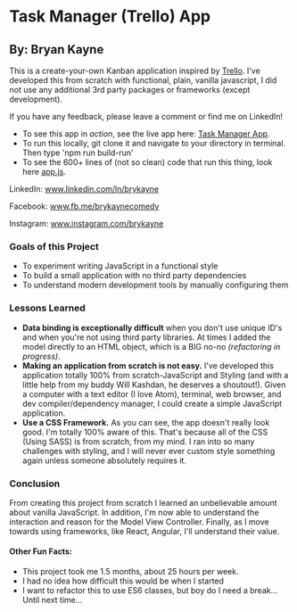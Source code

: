 # Task Manager (Trello) App #
## By: Bryan Kayne

This is a create-your-own Kanban application inspired by [Trello](www.trello.com "Trello"). I've developed this from scratch with functional, plain, vanilla javascript, I did not use any additional 3rd party packages or frameworks (except development).

If you have any feedback, please leave a comment or find me on LinkedIn!

- To see this app in *action*, see the live app here: [Task Manager App](https://taskmanagertrello.herokuapp.com/).
- To run this locally, git clone it and navigate to your directory in terminal. Then type 'npm run build-run'
- To see the 600+ lines of (not so clean) code that run this thing, look here [app.js](https://github.com/brykayne/Task-Mgr-App/blob/master/scripts/app.js).

LinkedIn: www.linkedin.com/ln/brykayne

Facebook: www.fb.me/brykaynecomedy

Instagram: www.instagram.com/brykayne

### Goals of this Project
- To experiment writing JavaScript in a functional style
- To build a small application with no third party dependencies
- To understand modern development tools by manually configuring them

### Lessons Learned
- **Data binding is exceptionally difficult** when you don't use unique ID's and when you're not using third party libraries. At times I added the model directly to an HTML object, which is a BIG no-no *(refactoring in progress)*.
- **Making an application from scratch is not easy.** I've developed this application totally 100% from scratch-JavaScript and Styling (and with a little help from my buddy Will Kashdan, he deserves a shoutout!). Given a computer with a text editor (I love Atom), terminal, web browser, and dev compiler/dependency manager, I could create a simple JavaScript application.
- **Use a CSS Framework.** As you can see, the app doesn't really look good. I'm totally 100% aware of this. That's because all of the CSS (Using SASS) is from scratch, from my mind. I ran into so many challenges with styling, and I will never ever custom style something again unless someone absolutely requires it.

### Conclusion
From creating this project from scratch I learned an unbelievable amount about vanilla JavaScript. In addition, I'm now able to understand the interaction and reason for the Model View Controller. Finally, as I move towards using frameworks, like React, Angular, I'll understand their value.


#### Other Fun Facts:
- This project took me 1.5 months, about 25 hours per week.
- I had no idea how difficult this would be when I started
- I want to refactor this to use ES6 classes, but boy do I need a break... Until next time...
